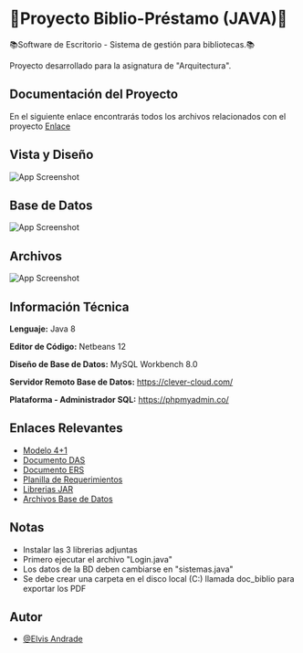 
# 📕Proyecto Biblio-Préstamo (JAVA)📕

📚Software de Escritorio - Sistema de gestión para bibliotecas.📚

Proyecto desarrollado para la asignatura de "Arquitectura".




## Documentación del Proyecto

En el siguiente enlace encontrarás todos los archivos relacionados con el proyecto
[Enlace](https://drive.google.com/drive/folders/171XCSNHN0kZN3q8G54NnbHXVBHNFCe2-?usp=sharing)


## Vista y Diseño 

![App Screenshot](https://i.ibb.co/5kzY2FK/pest-libro-2.png)

## 
## 

## Base de Datos

![App Screenshot](https://i.ibb.co/94YZRJn/Base-de-Datos-Biblio-Prestamo.png)

## Archivos

![App Screenshot](https://i.ibb.co/zshz1Fq/archivos-imagen.png)
## Información Técnica

**Lenguaje:** Java 8

**Editor de Código:** Netbeans 12

**Diseño de Base de Datos:** MySQL Workbench 8.0

**Servidor Remoto Base de Datos:** https://clever-cloud.com/

**Plataforma - Administrador SQL:** https://phpmyadmin.co/





## Enlaces Relevantes

 - [Modelo 4+1](https://drive.google.com/drive/folders/1Q2UmzhG-mlEXb3g81IuSSrAbmnHCC8UW?usp=sharing)
 - [Documento DAS](https://docs.google.com/document/d/1BlZ1IHs6_Jrkw4fF-Mr8GXeJ5SBLSk2h/edit?usp=sharing&ouid=110534567013198448977&rtpof=true&sd=true)
 - [Documento ERS](https://docs.google.com/document/d/19Bw9E80b4kKhDoAsRedNjsYpx6JGqJT3/edit?usp=sharing&ouid=110534567013198448977&rtpof=true&sd=true)
 - [Planilla de Requerimientos](https://docs.google.com/spreadsheets/d/1x80pXFgVZb7TMiM_txEfMCKnEYU3waM6/edit?usp=sharing&ouid=110534567013198448977&rtpof=true&sd=true)
 - [Librerias JAR](https://drive.google.com/drive/folders/1J3F3yVCIG9l0wZgBhSWLWyhgVoN5wKRy?usp=sharing)
 - [Archivos Base de Datos](https://drive.google.com/drive/folders/1tOeBXOV8D8Lll-QRWFkuycnm08oS1DYM?usp=sharing)


## Notas

- Instalar las 3 librerias adjuntas
- Primero ejecutar el archivo "Login.java"
- Los datos de la BD deben cambiarse en "sistemas.java"
- Se debe crear una carpeta en el disco local (C:) llamada doc_biblio para exportar los PDF


## Autor

- [@Elvis Andrade](https://www.github.com/elvis-duoc)

